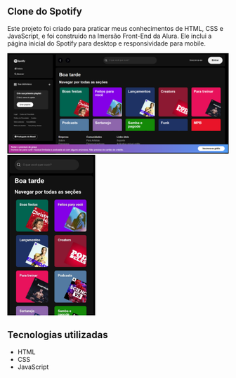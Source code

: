 ## Clone do Spotify
Este projeto foi criado para praticar meus conhecimentos de HTML, CSS e JavaScript, e foi construido na Imersão Front-End da Alura. Ele inclui a página inicial do Spotify para desktop e responsividade para mobile.

<img src="src/assets/images/spotify-desktop.png" />
<img src="src/assets/images/spotify-mobile.png" width="200"/>

## Tecnologias utilizadas
- HTML
- CSS
- JavaScript
